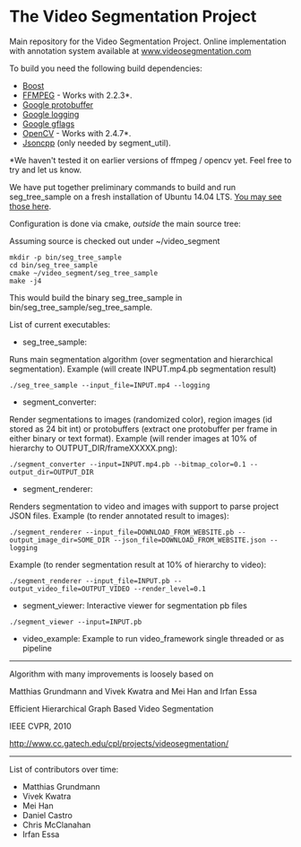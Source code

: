The Video Segmentation Project
=============

Main repository for the Video Segmentation Project.
Online implementation with annotation system available at
www.videosegmentation.com

To build you need the following build dependencies:
- [Boost](http://www.boost.org/)
- [FFMPEG](https://www.ffmpeg.org/) - Works with 2.2.3*.
- [Google protobuffer](https://code.google.com/p/protobuf/)
- [Google logging](https://code.google.com/p/google-glog/)
- [Google gflags](https://code.google.com/p/gflags/)
- [OpenCV](http://opencv.org/) - Works with 2.4.7*.
- [Jsoncpp](https://github.com/open-source-parsers/jsoncpp) (only needed by segment_util).

*We haven't tested it on earlier versions of ffmpeg / opencv yet. Feel free to
try and let us know.

We have put together preliminary commands to build and run seg_tree_sample on
a fresh installation of Ubuntu 14.04 LTS. [You may see those here](https://docs.google.com/document/d/1idKVuSn-8Muhx4bIk5peXzaaYmDgK8bDgw4mgMn8gUY/edit?usp=sharing).

Configuration is done via cmake, *outside* the main source tree:

Assuming source is checked out under ~/video_segment

```shell
mkdir -p bin/seg_tree_sample
cd bin/seg_tree_sample
cmake ~/video_segment/seg_tree_sample
make -j4
```

This would build the binary seg_tree_sample in bin/seg_tree_sample/seg_tree_sample.

List of current executables:
- seg_tree_sample: 

Runs main segmentation algorithm (over segmentation and hierarchical segmentation).
Example (will create INPUT.mp4.pb segmentation result)
```shell
./seg_tree_sample --input_file=INPUT.mp4 --logging
```

- segment_converter:

Render segmentations to images (randomized color), region images (id stored as 24 bit int)
or protobuffers (extract one protobuffer per frame in either binary or text format).
Example (will render images at 10% of hierarchy to OUTPUT_DIR/frameXXXXX.png):
```shell
./segment_converter --input=INPUT.mp4.pb --bitmap_color=0.1 --output_dir=OUTPUT_DIR
```

- segment_renderer:

Renders segmentation to video and images with support to parse project JSON files.
Example (to render annotated result to images):
```shell
./segment_renderer --input_file=DOWNLOAD_FROM_WEBSITE.pb --output_image_dir=SOME_DIR --json_file=DOWNLOAD_FROM_WEBSITE.json --logging
```
Example (to render segmentation result at 10% of hierarchy to video):
```shell
./segment_renderer --input_file=INPUT.pb --output_video_file=OUTPUT_VIDEO --render_level=0.1
```

- segment_viewer: Interactive viewer for segmentation pb files
```shell
./segment_viewer --input=INPUT.pb
```

- video_example: Example to run video_framework single threaded or as pipeline


---

Algorithm with many improvements is loosely based on

Matthias Grundmann and Vivek Kwatra and Mei Han and Irfan Essa

Efficient Hierarchical Graph Based Video Segmentation

IEEE CVPR, 2010

http://www.cc.gatech.edu/cpl/projects/videosegmentation/

---

List of contributors over time:
- Matthias Grundmann
- Vivek Kwatra
- Mei Han
- Daniel Castro
- Chris McClanahan
- Irfan Essa
